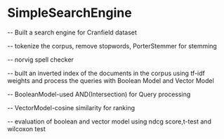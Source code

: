 # SimpleSearchEngine

-- Built a search engine for Cranfield dataset

-- tokenize the corpus, remove stopwords, PorterStemmer for stemming

-- norvig spell checker

-- built an inverted index of the documents in the corpus using tf-idf weights and process the queries with Boolean Model and Vector Model

-- BooleanModel-used AND(Intersection) for Query processing

-- VectorModel-cosine similarity for ranking

-- evaluation of boolean and vector model using ndcg score,t-test and wilcoxon test
